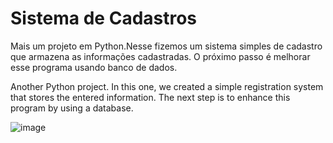 <h1> Sistema de Cadastros</h1>
<p> Mais um projeto em Python.Nesse fizemos um sistema simples de cadastro que armazena as informações cadastradas.
  O próximo passo é melhorar esse programa usando banco de dados.
</p>

<p>Another Python project. In this one, we created a simple registration system that stores the entered information. The next step is to enhance this program by using a database.

</p>


![image](https://github.com/allecunhaa/Sistema_cadastro/assets/86691110/3b92c63f-3ab4-4ae6-ab11-8a39c1c30a9a)

